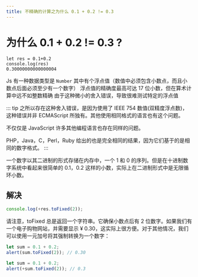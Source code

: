 ```yaml
---
title: 不精确的计算之为什么 0.1 + 0.2 != 0.3
---
```


# 为什么 0.1 + 0.2 != 0.3 ?

```
let res = 0.1+0.2
console.log(res)
0.30000000000000004
```

Js 有一种数据类型是 `Number` 其中有个浮点值（数值中必须包含小数点，而且小数点后面必须至少有一个数字）
浮点值的精确度最高可达 17 位小数，但在算术计算中远不如整数精确 由于这种微小的舍入错误，导致很难测试特定的浮点值

::: tip
之所以存在这种舍入错误，是因为使用了 IEEE 754 数值(双精度浮点数)，这种错误并非 ECMAScript 所独有。其他使用相同格式的语言也有这个问题。

不仅仅是 JavaScript
许多其他编程语言也存在同样的问题。

PHP，Java，C，Perl，Ruby 给出的也是完全相同的结果，因为它们基于的是相同的数字格式。
:::

一个数字以其二进制的形式存储在内存中，一个 1 和 0 的序列。但是在十进制数字系统中看起来很简单的 0.1，0.2 这样的小数，实际上在二进制形式中是无限循环小数。

## 解决

```js
console.log(+res.toFixed(2));
```

请注意，toFixed 总是返回一个字符串。它确保小数点后有 2 位数字。如果我们有一个电子购物网站，并需要显示 ¥ 0.30，这实际上很方便。对于其他情况，我们可以使用一元加号将其强制转换为一个数字：

```js
let sum = 0.1 + 0.2;
alert(sum.toFixed(2)); // 0.30
```

```js
let sum = 0.1 + 0.2;
alert(+sum.toFixed(2)); // 0.3
```

